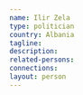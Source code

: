 ```yaml
---
name: Ilir Zela
type: politician
country: Albania
tagline:
description:
related-persons:
connections:
layout: person
---
```

